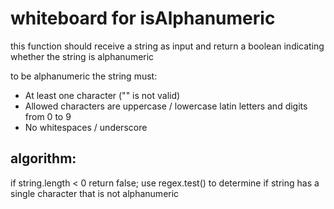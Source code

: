 # whiteboard for isAlphanumeric
this function should receive a string as input and return a boolean indicating whether the string is alphanumeric

to be alphanumeric the string must:
- At least one character ("" is not valid)
- Allowed characters are uppercase / lowercase latin letters and digits from 0 to 9
- No whitespaces / underscore

## algorithm:
if string.length < 0 return false;
use regex.test() to determine if string has a single character that is not alphanumeric
